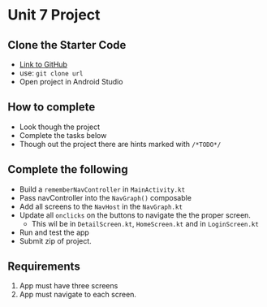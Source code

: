 # Unit 7 Project 

## Clone the Starter Code
- [Link to GitHub](https://github.com/sorrymint/CIS281Unit7Project1)
- use: `git clone url`
- Open project in Android Studio

## How to complete 
- Look though the project
- Complete the tasks below
- Though out the project there are hints marked with `/*TODO*/`

## Complete the following
- Build a `rememberNavController` in `MainActivity.kt`
- Pass navController into the `NavGraph()` composable
- Add all screens to the `NavHost` in the `NavGraph.kt`
- Update all `onclicks` on the buttons to navigate the the proper screen. 
  - This wil be in `DetailScreen.kt`, `HomeScreen.kt` and in `LoginScreen.kt`
- Run and test the app
- Submit zip of project. 

## Requirements 
1. App must have three screens
2. App must navigate to each screen.
